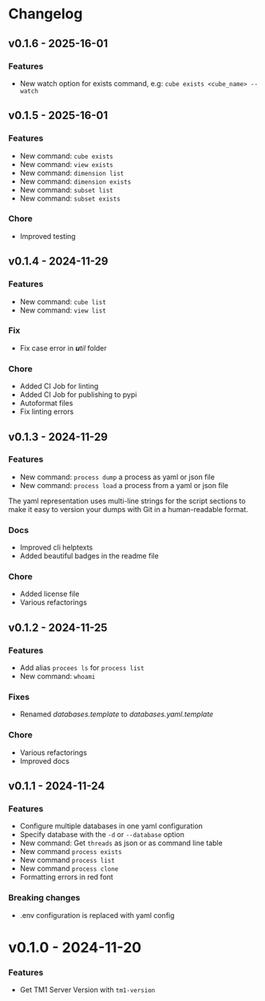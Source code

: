 # Changelog

## v0.1.6 - 2025-16-01

### Features

- New watch option for exists command, e.g: `cube exists <cube_name> --watch`

## v0.1.5 - 2025-16-01

### Features

- New command: `cube exists`
- New command: `view exists`
- New command: `dimension list`
- New command: `dimension exists`
- New command: `subset list`
- New command: `subset exists`


### Chore

- Improved testing

## v0.1.4 - 2024-11-29

### Features

- New command: `cube list`
- New command: `view list`

### Fix

- Fix case error in _**u**til_ folder

### Chore

- Added CI Job for linting
- Added CI Job for publishing to pypi
- Autoformat files
- Fix linting errors

## v0.1.3 - 2024-11-29

### Features

- New command: `process dump` a process as yaml or json file
- New command: `process load` a process from a yaml or json file

The yaml representation uses multi-line strings for the script
sections to make it easy to version your dumps with Git in a 
human-readable format.

### Docs

- Improved cli helptexts
- Added beautiful badges in the readme file

### Chore

- Added license file
- Various refactorings


## v0.1.2 - 2024-11-25

### Features

- Add alias `procees ls` for `process list`
- New command: `whoami`

### Fixes

- Renamed *databases.template* to *databases.yaml.template*

### Chore

- Various refactorings
- Improved docs

## v0.1.1 - 2024-11-24

### Features

- Configure multiple databases in one yaml configuration
- Specify database with the `-d` or `--database` option
- New command: Get `threads` as json or as command line table
- New command `process exists`
- New command `process list`
- New command `process clone`
- Formatting errors in red font


### Breaking changes

- .env configuration is replaced with yaml config

# v0.1.0 - 2024-11-20

### Features

- Get TM1 Server Version with `tm1-version`
